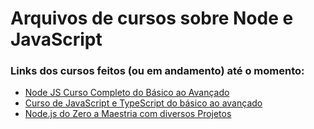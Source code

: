 # Arquivos de cursos sobre Node e JavaScript

### Links dos cursos feitos (ou em andamento) até o momento:
- [Node JS Curso Completo do Básico ao Avançado](https://www.udemy.com/course/nodejs-curso-completo/)
- [Curso de JavaScript e TypeScript do básico ao avançado](https://www.udemy.com/course/curso-de-javascript-moderno-do-basico-ao-avancado/)
- [Node.js do Zero a Maestria com diversos Projetos](https://www.udemy.com/course/nodejs-do-zero-a-maestria-com-diversos-projetos/)